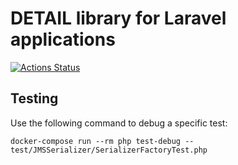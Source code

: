# DETAIL library for Laravel applications

[![Actions Status](https://github.com/detailnet/laravel-tools/workflows/Tests/badge.svg)](https://github.com/detailnet/laravel-tools/actions)

## Testing

Use the following command to debug a specific test:

    docker-compose run --rm php test-debug -- test/JMSSerializer/SerializerFactoryTest.php
